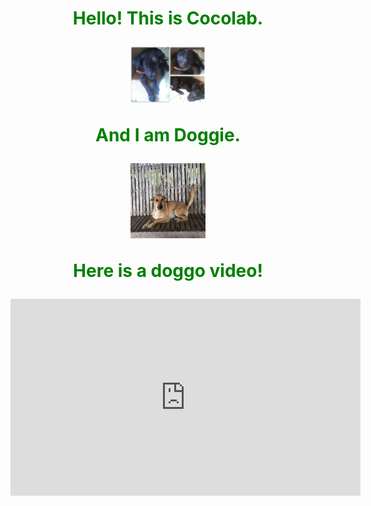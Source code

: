 <html>
<head>
<style>
h1{back-ground color:yello; color:green}
</style>


<center>
<body>
<p><h1>Hello! This is Cocolab.</p>
<img width="120" height="=120" src="coco.jpeg">

<p>And I am Doggie.</p>
<img width="120" height="120" src="doggo.jpeg">

<p>Here is a doggo video!</p>
<iframe width="560" height="315" src="https://www.youtube.com/embed/ah6fmNEtXFI" title="YouTube video player" frameborder="0" allow="accelerometer; autoplay; clipboard-write; encrypted-media; gyroscope; picture-in-picture" allowfullscreen></iframe>
</h1>
</center>

</html>
